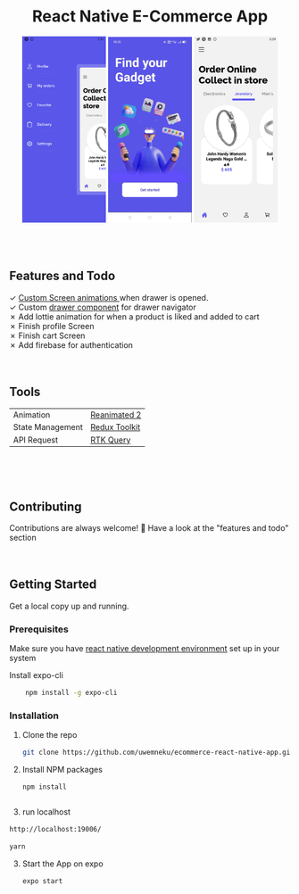 
<div align="center">
  <h1> React Native E-Commerce App </h1> 
  <img src='./readMeImages/drawer.png' width="150"/>  
  <img src='./readMeImages/screen.gif' width="150"/>  
  <img src='./readMeImages/home.png' width="150"/>  
</div>
<br />
<br />
<br />

<!-- --------------Features and Todo's------------ -->
<h2>Features and Todo</h2>
&check; <a href="./src/navigation/BottomTabNavigator.tsx">Custom Screen animations </a> when drawer is opened. 
<br /> 
&check; Custom  <a href="./src/navigation/componets/DrawerContent.tsx">drawer component</a> for drawer navigator
<br/>
&cross; Add lottie animation for when a product is liked and added to cart
<br/>
&cross; Finish profile Screen
<br />
&cross; Finish cart Screen
<br />
&cross; Add firebase for authentication


<br/>
<br/>
<br/>
<!-- --------------Tools------------ -->
<h2>Tools</h2>
<table id="table" >
<tr>
<td>Animation</td>
<td><a href="https://docs.swmansion.com/react-native-reanimated/" >Reanimated 2</a></td>
</tr>
<tr>
<td>State Management</td>
<td><a href="http://redux-toolkit.js.org/">Redux Toolkit</a></td>
</tr>
<tr>
<td> API Request</td>
<td><a href="https://redux-toolkit.js.org/rtk-query/overview">RTK Query</a></td>
</tr>
</table>

<br/>
<br/>
<br/>

<h2>Contributing</h2>
Contributions are always welcome! 🙂
Have a look  at the "features and todo" section

<br/>
<br/>
<br/>

<!-- GETTING STARTED -->
## Getting Started
Get a local copy up and running.

### Prerequisites
<p>
Make sure you have <a href="https://reactnative.dev/docs/environment-setup"> react native development environment</a> set up in your system 

Install expo-cli
```sh
    npm install -g expo-cli
```
</a>

### Installation

1. Clone the repo
   ```sh
   git clone https://github.com/uwemneku/ecommerce-react-native-app.git
   ```
2. Install NPM packages
   ```sh
   npm install
   ```
   ```sh
4.   run localhost
   ```sh
  http://localhost:19006/
   ```
   ```sh
   yarn
   ```

3. Start the App on expo
   ```sh
   expo start
   ```
    ```sh
